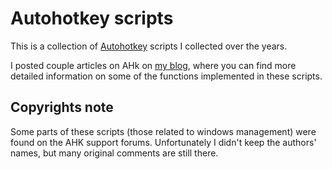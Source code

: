 Autohotkey scripts
==================

This is a collection of [Autohotkey](http://autohotkey.com) scripts I collected over the years.

I posted couple articles on AHk on [my blog](http://justafewlines.com/tag/autohotkey/), where you can find more detailed information on some of the functions implemented in these scripts.


Copyrights note
---------------

Some parts of these scripts (those related to windows management) were found on the AHK support forums. Unfortunately I didn't keep the authors' names, but many original comments are still there.
